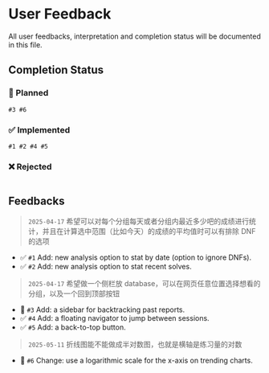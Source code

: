 # User Feedback

All user feedbacks, interpretation and completion status will be documented in this file.

## Completion Status

### 📝 Planned

```
#3 #6
```

### ✅ Implemented

```
#1 #2 #4 #5
```

### ❌ Rejected

```

```

## Feedbacks

> `2025-04-17` 希望可以对每个分组每天或者分组内最近多少吧的成绩进行统计，并且在计算选中范围（比如今天）的成绩的平均值时可以有排除 DNF 的选项

- ✅ `#1` Add: new analysis option to stat by date (option to ignore DNFs).
- ✅ `#2` Add: new analysis option to stat recent solves.

> `2025-04-17` 希望做一个侧栏放 database，可以在网页任意位置选择想看的分组，以及一个回到顶部按钮

- 📝 `#3` Add: a sidebar for backtracking past reports.
- ✅ `#4` Add: a floating navigator to jump between sessions.
- ✅ `#5` Add: a back-to-top button.

> `2025-05-11` 折线图能不能做成半对数图，也就是横轴是练习量的对数

- 📝 `#6` Change: use a logarithmic scale for the x-axis on trending charts.
